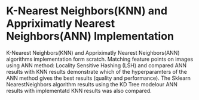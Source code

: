 # K-Nearest Neighbors(KNN) and Appriximatly Nearest Neighbors(ANN) Implementation
 K-Nearest Neighbors(KNN) and Appriximatly Nearest Neighbors(ANN) algorithms implementation form scratch. Matching feature points on images using ANN method: Locality Sensitive Hashing (LSH) and compared  ANN results with  KNN results demonstrate which of the hyperparamters of the ANN method gives the best results (quality and performance). The Sklearn NearestNeighbors algorithm results using the KD Tree modelour ANN results with implementatd KNN results was also compared.
